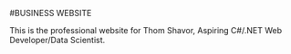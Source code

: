 
#BUSINESS WEBSITE

This is the professional website for Thom Shavor, Aspiring C#/.NET Web Developer/Data Scientist.






